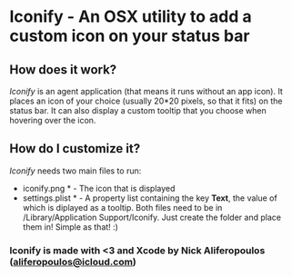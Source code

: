 # Iconify - An OSX utility to add a custom icon on your status bar
## How does it work?
*Iconify* is an agent application (that means it runs without an app icon). It places an icon of your choice (usually 20*20 pixels, so that it fits) on the status bar. It can also display a custom tooltip that you choose when hovering over the icon.
## How do I customize it?
*Iconify* needs two main files to run:
* iconify.png * - The icon that is displayed
* settings.plist * - A property list containing the key **Text**, the value of which is diplayed as a tooltip.
Both files need to be in /Library/Application Support/Iconify. Just create the folder and place them in! Simple as that! :)

### Iconify is made with <3 and Xcode by Nick Aliferopoulos (aliferopoulos@icloud.com)
